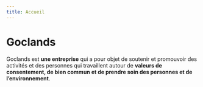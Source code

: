 ```yaml
---
title: Accueil
---
```

# Goclands

Goclands est **une entreprise** qui a pour objet de soutenir et promouvoir des activités et des personnes qui travaillent autour de **valeurs de consentement, de bien commun et de prendre soin des personnes et de l’environnement**.

<script type="text/javascript">window.$crisp=[];window.CRISP_WEBSITE_ID="25a0fb50-2a0c-49dc-81e1-08c94fa77205";(function(){d=document;s=d.createElement("script");s.src="https://client.crisp.chat/l.js";s.async=1;d.getElementsByTagName("head")[0].appendChild(s);})();</script>